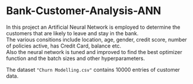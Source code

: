 # Bank-Customer-Analysis-ANN
In this project an Artificial Neural Network is employed to determine the customers that are likely to leave and stay in the bank.<br />
The various consitions include location, age, gender, credit score, number of policies active, has Credit Card, balance etc.<br />
Also the neural network is tuned and improved to find the best optimizer function and the batch sizes and other hyperparameters.<br />

The dataset ``` "Churn Modelling.csv" ``` contains 10000 entries of customer data.
